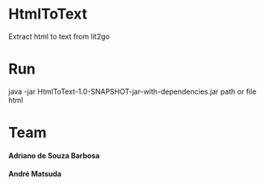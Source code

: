 # HtmlToText
Extract html to text from lit2go

# Run
java -jar HtmlToText-1.0-SNAPSHOT-jar-with-dependencies.jar path or file html


# Team
#### Adriano de Souza Barbosa
#### André Matsuda
